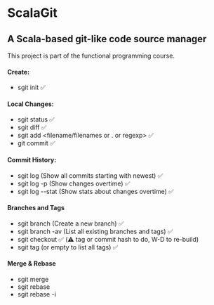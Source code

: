 # ScalaGit
## A Scala-based git-like code source manager


This project is part of the functional programming course.
#### Create:
 * sgit init ✅
 
#### Local Changes:
* sgit status ✅
* sgit diff ✅
* sgit add <filename/filenames or . or regexp>  ✅
* git commit ✅

#### Commit History:
* sgit log (Show all commits starting with newest) ✅
* sgit log -p (Show changes overtime) ✅
* sgit log --stat (Show stats about changes overtime) ✅

#### Branches and Tags
* sgit branch <branch name> (Create a new branch) ✅
* sgit branch -av (List all existing branches and tags) ✅
* sgit checkout <branch or tag or commit hash> ✅ (⚠️ tag or commit hash to do, W-D to re-build)
* sgit tag <tag name> (or empty to list all tags) ✅

#### Merge & Rebase
* sgit merge <branch>
* sgit rebase <branch>
* sgit rebase -i <commit hash or banch name>

